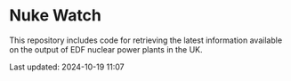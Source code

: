 # Nuke Watch

This repository includes code for retrieving the latest information available on the output of EDF nuclear power plants in the UK.

Last updated: 2024-10-19 11:07
